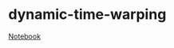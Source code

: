 # dynamic-time-warping

[Notebook](https://nbviewer.jupyter.org/github/saketkc/dynamic-time-warping/blob/master/dtw.ipynb?flush_cache=true)
